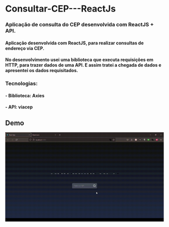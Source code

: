 # Consultar-CEP---ReactJs
### Aplicação de consulta do CEP desenvolvida com ReactJS + API.

#### Aplicação desenvolvida com ReactJS, para realizar consultas de endereço via CEP. 
#### No desenvolvimento usei uma biblioteca que executa requisições em HTTP, para trazer dados de uma API. E assim tratei a chegada de dados e apresentei os dados requisitados.

### Tecnologias:
#### - Biblioteca: Axies
#### - API: viacep

## Demo

![Exercício Dark Mode e Light Mode](https://github.com/luizpedros/Consultar-CEP---ReactJs/blob/main/gifs-demo/fluxo_Trim.gif?raw=true)